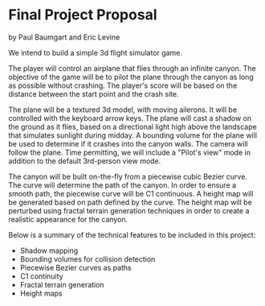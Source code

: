 Final Project Proposal
======================

by Paul Baumgart and Eric Levine

We intend to build a simple 3d flight simulator game.

The player will control an airplane that flies through an infinite canyon. The objective of the game will be to pilot the plane through the canyon as long as possible without crashing. The player's score will be based on the distance between the start point and the crash site.

The plane will be a textured 3d model, with moving ailerons. It will be controlled with the keyboard arrow keys. The plane will cast a shadow on the ground as it flies, based on a directional light high above the landscape that simulates sunlight during midday. A bounding volume for the plane will be used to determine if it crashes into the canyon walls. The camera will follow the plane. Time permitting, we will include a "Pilot's view" mode in addition to the default 3rd-person view mode.

The canyon will be built on-the-fly from a piecewise cubic Bezier curve. The curve will determine the path of the canyon. In order to ensure a smooth path, the piecewise curve will be C1 continuous. A height map will be generated based on path defined by the curve. The height map will be perturbed using fractal terrain generation techniques in order to create a realistic appearance for the canyon.

Below is a summary of the technical features to be included in this project:
-  Shadow mapping
-  Bounding volumes for collision detection
-  Piecewise Bezier curves as paths
-  C1 continuity
-  Fractal terrain generation
-  Height maps

